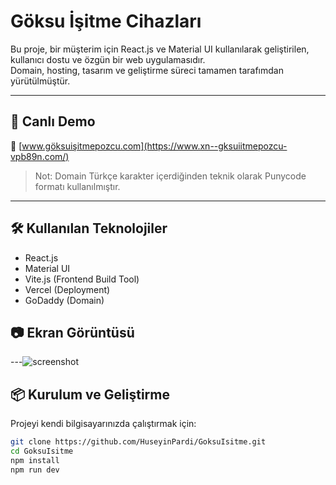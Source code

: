 # Göksu İşitme Cihazları

Bu proje, bir müşterim için React.js ve Material UI kullanılarak geliştirilen, kullanıcı dostu ve özgün bir web uygulamasıdır.  
Domain, hosting, tasarım ve geliştirme süreci tamamen tarafımdan yürütülmüştür.

---

## 🚀 Canlı Demo

🔗 [www.göksuişitmepozcu.com](https://www.xn--gksuiitmepozcu-vpb89n.com/)

> Not: Domain Türkçe karakter içerdiğinden teknik olarak Punycode formatı kullanılmıştır.

---

## 🛠️ Kullanılan Teknolojiler

- React.js
- Material UI
- Vite.js (Frontend Build Tool)
- Vercel (Deployment)
- GoDaddy (Domain)

## 📷 Ekran Görüntüsü
---![screenshot](https://github.com/user-attachments/assets/88cb4e70-a3e2-4e24-be93-348681d4f15c)


## 📦 Kurulum ve Geliştirme

Projeyi kendi bilgisayarınızda çalıştırmak için:

```bash
git clone https://github.com/HuseyinPardi/GoksuIsitme.git
cd GoksuIsitme
npm install
npm run dev

